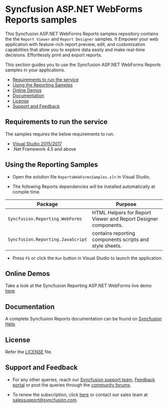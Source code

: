 # Syncfusion ASP.NET WebForms Reports samples

This Syncfusion ASP.NET WebForms Reports samples repository contains the  the `Report Viewer` and `Report Designer` samples. It Empower your web application with feature-rich report preview, edit, and customization capabilities that allow you to explore data easily and make real-time decisions. Effortlessly print and export reports.

This section guides you to use the Syncfusion ASP.NET WebForms Reports samples in your applications.

* [Requirements to run the service](#requirements-to-run-the-service)
* [Using the Reporting Samples](#using-the-reporting-samples)
* [Online Demos](#online-demos)
* [Documentation](#documentation)
* [License](#license)
* [Support and Feedback](#support-and-feedback)

## Requirements to run the service

The samples requires the below requirements to run.

* [Visual Studio 2015/2017](https://visualstudio.microsoft.com/downloads/)
* .Net Framework 4.5 and above

## Using the Reporting Samples

* Open the solution file `ReportsWebFormsSamples.sln` in Visual Studio.

* The following Reports dependencies will be installed automatically at compile time.

Package | Purpose
--- | ---
`Syncfusion.Reporting.WebForms` | HTML Helpers for Report Viewer and Report Designer components.
`Syncfusion.Reporting.JavaScript` | contains reporting components scripts and style sheets.

* Press `F5` or click the `Run` button in Visual Studio to launch the application.

## Online Demos

Take a look at the Syncfusion Reporting ASP.NET WebForms live demo [here](https://reports.syncfusion.com/home/aspnet-web-forms.html).

## Documentation

A complete Syncfusion Reports documentation can be found on [Syncfusion Help](https://reports.syncfusion.com/documentation/aspnet-web-forms/).

## License

Refer the [LICENSE](/LICENSE) file.

## Support and Feedback

* For any other queries, reach our [Syncfusion support team](https://www.syncfusion.com/support/directtrac/incidents/newincident), [Feedback portal](https://www.syncfusion.com/feedback/reporting-tool) or post the queries through the [community forums](https://www.syncfusion.com/forums/report).

* To renew the subscription, click [here](https://www.syncfusion.com/sales/products/report) or contact our sales team at <salessupport@syncfusion.com>.
